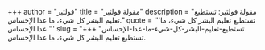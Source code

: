 +++
author = "فولتير"
title = "مقولة فولتير"
description = "مقولة فولتير: تستطيع تعليم البشر كل شيء، ما عدا الإحساس."
quote = '''تستطيع تعليم البشر كل شيء، ما عدا الإحساس.'''
slug = "تستطيع-تعليم-البشر-كل-شيء-ما-عدا-الإحساس"
+++
تستطيع تعليم البشر كل شيء، ما عدا الإحساس.
